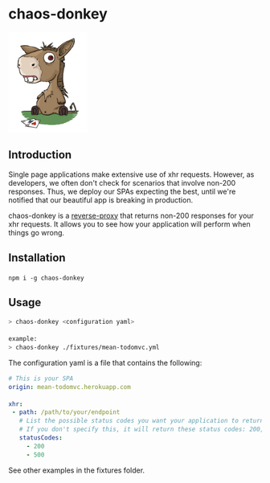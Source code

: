 # chaos-donkey

<img src="https://raw.githubusercontent.com/paolodm/chaos-donkey/master/resources/donkey.jpg" height="200" />

## Introduction

Single page applications make extensive use of xhr requests. However, as developers, we often don't check for scenarios
that involve non-200 responses. Thus, we deploy our SPAs expecting the best, until we're notified that our beautiful app
is breaking in production.

chaos-donkey is a [reverse-proxy](http://en.wikipedia.org/wiki/Reverse_proxy) that returns non-200 responses for your
xhr requests. It allows you to see how your application will perform when things go wrong.

## Installation

`npm i -g chaos-donkey`

## Usage

```bash
> chaos-donkey <configuration yaml>

example:
> chaos-donkey ./fixtures/mean-todomvc.yml
```

The configuration yaml is a file that contains the following:

```yaml
# This is your SPA
origin: mean-todomvc.herokuapp.com

xhr:
 - path: /path/to/your/endpoint
   # List the possible status codes you want your application to return
   # If you don't specify this, it will return these status codes: 200, 403, 404, 500, 503
   statusCodes:
     - 200
     - 500
```

See other examples in the fixtures folder.

